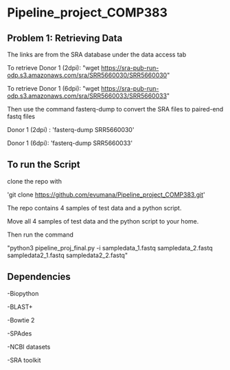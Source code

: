# Pipeline_project_COMP383

## Problem 1: Retrieving Data

The links are from the SRA database under the data access tab

To retrieve Donor 1 (2dpi): "wget https://sra-pub-run-odp.s3.amazonaws.com/sra/SRR5660030/SRR5660030"

To retrieve Donor 1 (6dpi): "wget https://sra-pub-run-odp.s3.amazonaws.com/sra/SRR5660033/SRR5660033"

Then use the command fasterq-dump to convert the SRA files to paired-end fastq files

Donor 1 (2dpi) : 'fasterq-dump SRR5660030'

Donor 1 (6dpi): 'fasterq-dump SRR5660033'

## To run the Script 
clone the repo with 

'git clone https://github.com/evumana/Pipeline_project_COMP383.git'

The repo contains 4 samples of test data and a python script.

Move all 4 samples of test data and the python script to your home.

Then run the command 

"python3 pipeline_proj_final.py -i sampledata_1.fastq sampledata_2.fastq sampledata2_1.fastq sampledata2_2.fastq"

## Dependencies 

-Biopython

-BLAST+

-Bowtie 2

-SPAdes

-NCBI datasets

-SRA toolkit 
